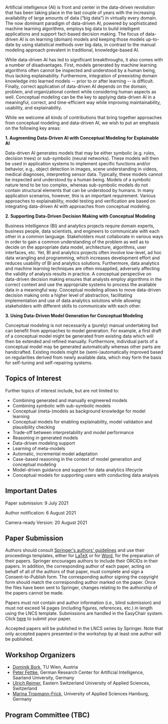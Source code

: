 Artificial intelligence (AI) is front and center in the data-driven revolution that has been taking place in the last couple of years with the increasing availability of large amounts of data (“big data”) in virtually every domain. The now dominant paradigm of data-driven AI, powered by sophisticated machine learning algorithms, employs big data to build intelligent applications and support fact-based decision making. The focus of data-driven AI is on learning (domain) models and keeping those models up-to-date by using statistical methods over big data, in contrast to the manual modeling approach prevalent in traditional, knowledge-based AI.

While data-driven AI has led to significant breakthroughs, it also comes with a number of disadvantages. First, models generated by machine learning algorithms often cannot be inspected and understood by a human being, thus lacking explainability. Furthermore, integration of preexisting domain knowledge into learned models -- prior to or after learning -- is difficult. Finally, correct application of data-driven AI depends on the domain, problem, and organizational context while considering human aspects as well. Conceptual modeling can be the key to applying data-driven AI in a meaningful, correct, and time-efficient way while improving maintainability, usability, and explainability. 

While we welcome all kinds of contributions that bring together approaches from conceptual modeling and data-driven AI, we wish to put an emphasis on the following key areas:

**1. Augmenting Data-Driven AI with Conceptual Modeling for Explainable AI**

Data-driven AI generates models that may be either symbolic (e.g. rules, decision trees) or sub-symbolic (neural networks). These models will then be used in application systems to implement specific functions and/or behavior, e.g., object detection in images, scene understanding in videos, medical diagnoses, interpreting sensor data. Typically, these models cannot be inspected and understood by a human being. Models of a symbolic nature tend to be too complex, whereas sub-symbolic models do not contain structural elements that can be understood by humans. In many application scenarios, however, this is an important requirement. Various approaches to explainability, model testing and verification are based on integrating data-driven AI with approaches from conceptual modeling.

**2. Supporting Data-Driven Decision Making with Conceptual Modeling**

Business intelligence (BI) and analytics projects require domain experts, business people, data scientists, and engineers to communicate with each other in a common language. Stakeholders must collaborate in various ways in order to gain a common understanding of the problem as well as to decide on the appropriate data model, architecture, algorithms, user interfaces, etc. Yet, BI and analytics projects often involve low-level, ad hoc data wrangling and programming, which increases development effort and reduces usability of BI and analytics solutions. Furthermore, data analytics and machine learning techniques are often misapplied, adversely affecting the validity of analysis results in practice. A conceptual perspective on data-driven decision making ensures that analysts employ algorithms in the correct context and use the appropriate systems to process the available data in a meaningful way. Conceptual modeling allows to move data-driven decision making onto a higher level of abstraction, facilitating implementation and use of data analytics solutions while allowing stakeholders with different skills to communicate with each other.

**3. Using Data-Driven Model Generation for Conceptual Modeling**

Conceptual modeling is not necessarily a (purely) manual undertaking but can benefit from approaches to model generation. For example, a first draft of a conceptual model might be generated from existing data which will then be extended and refined manually. Furthermore, individual parts of a conceptual model may be generated automatically whereas other parts are handcrafted. Existing models might be (semi-)automatically improved based on regularities derived from newly available data, which may form the basis for self-tuning and self-repairing systems.

Topics of Interest
----
Further topics of interest include, but are not limited to:

- Combining generated and manually engineered models
- Combining symbolic with sub-symbolic models
- Conceptual (meta-)models as background knowledge for model learning
- Conceptual models for enabling explainability, model validation and plausibility checking
- Trade-off between interpretability and model performance
- Reasoning in generated models
- Data-driven modeling support
- Learning of meta-models
- Automatic, incremental model adaptation
- Case-based reasoning in the context of model generation and conceptual modeling
- Model-driven guidance and support for data analytics lifecycle
- Conceptual models for supporting users with conducting data analysis

Important Dates
----
Paper submission: 9 July 2021

Author notification: 6 August 2021

Camera-ready Version: 20 August 2021

Paper Submission
----
Authors should consult [Springer's authors' guidelines](ftp://ftp.springernature.com/cs-proceeding/svproc/guidelines/Springer_Guidelines_for_Authors_of_Proceedings.pdf) and use their proceedings templates, either for [LaTeX](ftp://ftp.springernature.com/cs-proceeding/llncs/llncs2e.zip) or for [Word](ftp://ftp.springernature.com/cs-proceeding/llncs/word/splnproc1703.zip), for the preparation of their papers. Springer encourages authors to include their ORCIDs in their papers. In addition, the corresponding author of each paper, acting on behalf of all of the authors of that paper, must complete and sign a Consent-to-Publish form. The corresponding author signing the copyright form should match the corresponding author marked on the paper. Once the files have been sent to Springer, changes relating to the authorship of the papers cannot be made.

Papers must not contain and author information (i.e., blind submission) and must not exceed 14 pages (including figures, references, etc.) in length using the LNCS template. Submissions are handled in the EasyChair system. Click [here](https://easychair.org/conferences/?conf=cmai2021) to submit your paper.

Accepted papers will be published in the LNCS series by Springer. Note that only accepted papers presented in the workshop by at least one author will be published.

Workshop Organizers
----

- [Dominik Bork](https://www.big.tuwien.ac.at/people/dbork/), TU Wien, Austria
- [Peter Fettke](https://www.dfki.de/web/ueber-uns/mitarbeiter/person/pefe01/), German Research Center for Artificial Intelligence, Saarland University, Germany
- [Ulrich Reimer](http://www.ulrichreimer.net/), Eastern Switzerland University of Applied Sciences, Switzerland
- [Marina Tropmann-Frick](https://www.haw-hamburg.de/beschaeftigte/detailansicht/name/marina-tropmann-frick.html), University of Applied Sciences Hamburg, Germany

Program Committee (TBC)
----
<!--
- Klaus-Dieter Althoff, DFKI / University of Hildesheim, Germany
- Kerstin	Bach, Norwegian University of Science and Technology, Norway
- Ralph	Bergmann, University of Trier, Germany
- Loris Bozzato, Fondazione Bruno Kessler, Italy
- Isabelle Comyn-Wattiau, ESSEC & CNAM, France
- Ernesto	Damiani, University of Milan, Italy
- Tatiana	Endrjukaite, NTT
- Michael Fellmann, University of Rostock, Germany
- Hans-Georg Fill, University of Fribourg, Switzerland
- Aditya Ghose, University of Wollongong, Australia
- Knut Hinkelmann, FHNW University of Applied Sciences and Arts Northwestern Switzerland, Switzerland
- Kamalakar Karlapalem, IIIT Hyderabad, India
- Josef Küng, Johannes Kepler University Linz, Austria
- Julio Cesar	Leite, PUC-Rio, Brasil
- Wolfgang Maass, German Research Center for Artificial Intelligence, Germany
- Bernd Neumayr, Johannes Kepler University Linz, Austria
- Jeffrey	Parsons, University of Newfoundland, Canada
- Barbara	Re, University of Camerino, Italy
- Oscar Romero, Universitat Politècnica de Catalunya, Spain
- Matt Selway, University of South Australia, Adelaide
- Bernhard Thalheim, Christian Albrechts University Kiel, Germany
- Stefan Thalmann, University of Graz, Austria
- Rosina	Weber, Drexel University, USA
- Tatjana	Welzer, University of Maribor, Slovenia
- Mathias	Weske, University of Potsdam, Germany
- Manuel Wimmer, JKU Linz, Austria
- Nil	Wick, epworth
- Takahira Yamaguchi, Keio University, Japan
- Eric S.K. Yu, University of Toronto, Canada

-->

